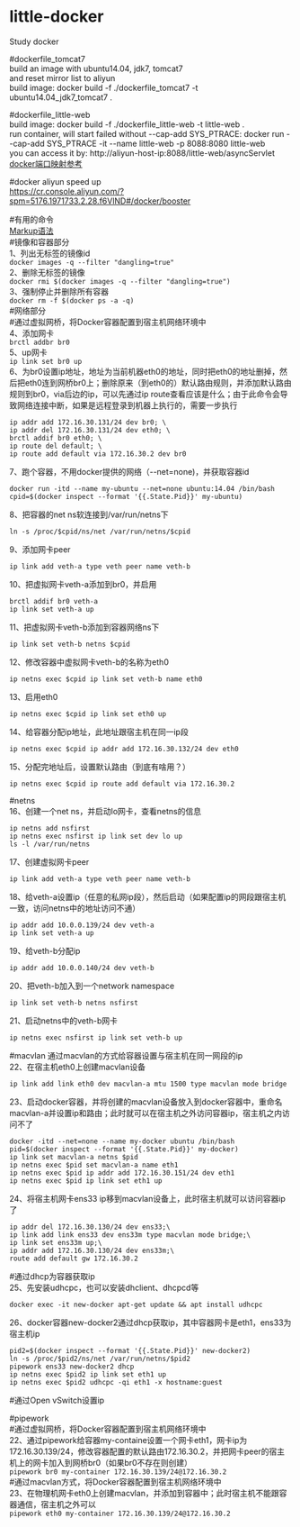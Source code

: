 # little-docker   
Study docker   
   
#dockerfile_tomcat7   
build an image with ubuntu14.04, jdk7, tomcat7     
and reset mirror list to aliyun     
build image:  docker build -f ./dockerfile_tomcat7 -t ubuntu14.04_jdk7_tomcat7 .   
   
#dockerfile_little-web   
build image: docker build -f ./dockerfile_little-web -t little-web .      
run container, will start failed without --cap-add SYS_PTRACE: docker run --cap-add SYS_PTRACE -it --name little-web -p 8088:8080 little-web     
you can access it by: http://aliyun-host-ip:8088/little-web/asyncServlet   
[docker端口映射参考](https://github.com/yueyemaitian/little-docker.git)     
   
#docker aliyun speed up   
https://cr.console.aliyun.com/?spm=5176.1971733.2.28.f6VlND#/docker/booster   
   
#有用的命令   
[Markup语法](http://www.coderli.com/write-readme-for-your-project/)  
#镜像和容器部分   
1、列出无标签的镜像id    
`docker images -q --filter "dangling=true"`    
2、删除无标签的镜像    
`docker rmi $(docker images -q --filter "dangling=true")`    
3、强制停止并删除所有容器   
`docker rm -f $(docker ps -a -q)`   
#网络部分   
#通过虚拟网桥，将Docker容器配置到宿主机网络环境中   
4、添加网卡   
`brctl addbr br0`   
5、up网卡   
`ip link set br0 up`   
6、为br0设置ip地址，地址为当前机器eth0的地址，同时把eth0的地址删掉，然后把eth0连到网桥br0上；删除原来（到eth0的）默认路由规则，并添加默认路由规则到br0，via后边的ip，可以先通过ip route查看应该是什么；由于此命令会导致网络连接中断，如果是远程登录到机器上执行的，需要一步执行   
```
ip addr add 172.16.30.131/24 dev br0; \   
ip addr del 172.16.30.131/24 dev eth0; \   
brctl addif br0 eth0; \   
ip route del default; \   
ip route add default via 172.16.30.2 dev br0   
```
7、跑个容器，不用docker提供的网络（--net=none)，并获取容器id   
```
docker run -itd --name my-ubuntu --net=none ubuntu:14.04 /bin/bash   
cpid=$(docker inspect --format '{{.State.Pid}}' my-ubuntu)   
```
8、把容器的net ns软连接到/var/run/netns下   
```
ln -s /proc/$cpid/ns/net /var/run/netns/$cpid   
```
9、添加网卡peer   
```
ip link add veth-a type veth peer name veth-b   
```
10、把虚拟网卡veth-a添加到br0，并启用   
```
brctl addif br0 veth-a   
ip link set veth-a up   
```
11、把虚拟网卡veth-b添加到容器网络ns下
```   
ip link set veth-b netns $cpid   
```
12、修改容器中虚拟网卡veth-b的名称为eth0   
```
ip netns exec $cpid ip link set veth-b name eth0   
```
13、启用eth0   
```
ip netns exec $cpid ip link set eth0 up   
```
14、给容器分配ip地址，此地址跟宿主机在同一ip段   
```
ip netns exec $cpid ip addr add 172.16.30.132/24 dev eth0   
```
15、分配完地址后，设置默认路由（到底有啥用？）   
```
ip netns exec $cpid ip route add default via 172.16.30.2   
```
#netns   
16、创建一个net ns，并启动lo网卡，查看netns的信息   
```
ip netns add nsfirst   
ip netns exec nsfirst ip link set dev lo up   
ls -l /var/run/netns   
```
17、创建虚拟网卡peer   
```
ip link add veth-a type veth peer name veth-b   
```
18、给veth-a设置ip（任意的私网ip段），然后启动（如果配置ip的网段跟宿主机一致，访问netns中的地址访问不通）   
```
ip addr add 10.0.0.139/24 dev veth-a   
ip link set veth-a up   
```
19、给veth-b分配ip   
```
ip addr add 10.0.0.140/24 dev veth-b   
```
20、把veth-b加入到一个network namespace   
```
ip link set veth-b netns nsfirst   
```
21、启动netns中的veth-b网卡   
```
ip netns exec nsfirst ip link set veth-b up   
```
#macvlan 通过macvlan的方式给容器设置与宿主机在同一网段的ip   
22、在宿主机eth0上创建macvlan设备   
```
ip link add link eth0 dev macvlan-a mtu 1500 type macvlan mode bridge   
```
23、启动docker容器，并将创建的macvlan设备放入到docker容器中，重命名macvlan-a并设置ip和路由；此时就可以在宿主机之外访问容器ip，宿主机之内访问不了   
```
docker -itd --net=none --name my-docker ubuntu /bin/bash   
pid=$(docker inspect --format '{{.State.Pid}}' my-docker)   
ip link set macvlan-a netns $pid   
ip netns exec $pid set macvlan-a name eth1   
ip netns exec $pid ip addr add 172.16.30.151/24 dev eth1   
ip netns exec $pid ip link set eth1 up   
```
24、将宿主机网卡ens33 ip移到macvlan设备上，此时宿主机就可以访问容器ip了   
```
ip addr del 172.16.30.130/24 dev ens33;\   
ip link add link ens33 dev ens33m type macvlan mode bridge;\   
ip link set ens33m up;\   
ip addr add 172.16.30.130/24 dev ens33m;\   
route add default gw 172.16.30.2   
```
#通过dhcp为容器获取ip   
25、先安装udhcpc，也可以安装dhclient、dhcpcd等  
``` 
docker exec -it new-docker apt-get update && apt install udhcpc   
```
26、docker容器new-docker2通过dhcp获取ip，其中容器网卡是eth1，ens33为宿主机ip   
```
pid2=$(docker inspect --format '{{.State.Pid}}' new-docker2)   
ln -s /proc/$pid2/ns/net /var/run/netns/$pid2   
pipework ens33 new-docker2 dhcp   
ip netns exec $pid2 ip link set eth1 up   
ip netns exec $pid2 udhcpc -qi eth1 -x hostname:guest   
```
#通过Open vSwitch设置ip   
   
#pipework   
#通过虚拟网桥，将Docker容器配置到宿主机网络环境中   
22、通过pipework给容器my-containe设置一个网卡eth1，网卡ip为172.16.30.139/24，修改容器配置的默认路由172.16.30.2，并把网卡peer的宿主机上的网卡加入到网桥br0（如果br0不存在则创建）   
`pipework br0 my-container 172.16.30.139/24@172.16.30.2`   
#通过macvlan方式，将Docker容器配置到宿主机网络环境中   
23、在物理机网卡eth0上创建macvlan，并添加到容器中；此时宿主机不能跟容器通信，宿主机之外可以   
`pipework eth0 my-container 172.16.30.139/24@172.16.30.2`   
   
   
   
   
